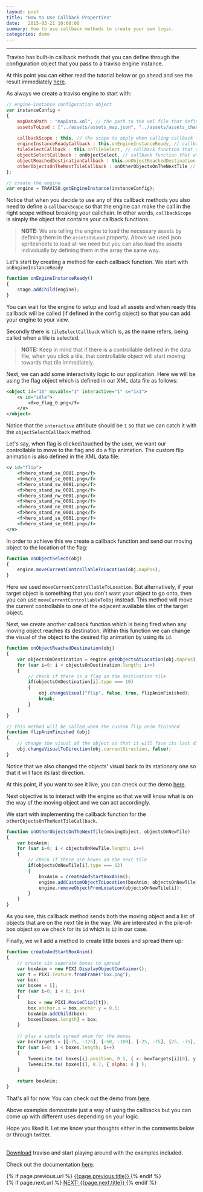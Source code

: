 ```yaml
---
layout: post
title: "How to Use Callback Properties"
date:   2015-03-21 10:00:00
summary: How to use callback methods to create your own logic.
categories: demo
---
```


___

Traviso has built-in callback methods that you can define through the configuration object that you pass to a traviso engine instance.

At this point you can either read the tutorial below or go ahead and see the result immediately <a href="http://www.travisojs.com/examples/5/" target="_blank">here</a>.

<!--more-->

As always we create a traviso engine to start with:

```js
// engine-instance configuration object
var instanceConfig =
{
    mapDataPath : "mapData.xml", // the path to the xml file that defines map data, required
    assetsToLoad : ["../assets/assets_map.json", "../assets/assets_characters.json"], // array of paths to the assets that are desired to be loaded by traviso, no need to use if assets are already loaded to PIXI cache, default null
    
    callbackScope : this, // the scope to apply when calling callback functions, default null
	engineInstanceReadyCallback : this.onEngineInstanceReady, // callback function that will be called once everything is loaded and engine instance is ready, needs "callbackScope" property, default null
	tileSelectCallback : this.onTileSelect, // callback function that will be called when a tile is selected, needs "callbackScope" property, default null
	objectSelectCallback : onObjectSelect, // callback function that will be called when a tile with an interactive map-object on it is selected, needs "callbackScope" property, default null
	objectReachedDestinationCallback : this.onObjectReachedDestination, // callback function that will be called when any moving object reaches its destination, needs "callbackScope" property, default null
	otherObjectsOnTheNextTileCallback : onOtherObjectsOnTheNextTile // callback function that will be called when any moving object is in move and there are other objects on the next tile, needs "callbackScope" property, default null
};

// create the engine
var engine = TRAVISO.getEngineInstance(instanceConfig);
```

Notice that when you decide to use any of this callback methods you also need to define a `callbackScope` so that the engine can make the call in the right scope without breaking your callchain. In other words, `callbackScope` is simply the object that contains your callback functions.

> **NOTE:** We are telling the engine to load the necessary assets by defining them in the `assetsToLoad` property. Above we used json spritesheets to load all we need but you can also load the assets individually by defining them in the array the same way.



Let's start by creating a method for each callback function. We start with `onEngineInstanceReady`

```js
function onEngineInstanceReady()
{
	stage.addChild(engine);
}
```

You can wait for the engine to setup and load all assets and when ready this callback will be called (if defined in the config object) so that you can add your engine to your view.

Secondly there is `tileSelectCallback` which is, as the name refers, being called when a tile is selected.

> **NOTE:** Keep in mind that if there is a controllable defined in the data file, when you click a tile, that controllable object will start moving towards that tile immediately.

Next, we can add some interactivity logic to our application. Here we will be using the flag object which is defined in our XML data file as follows:

```xml
<object id="10" movable="1" interactive="1" s="1x1">
    <v id="idle">
        <f>o_flag_0.png</f>
    </v>
</object>
```

Notice that the `interactive` attribute should be `1` so that we can catch it with the `objectSelectCallback` method.

Let's say, when flag is clicked/touched by the user, we want our controllable to move to the flag and do a flip animation. The custom flip animation is also defined in the XML data file:

```xml
<v id="flip">
    <f>hero_stand_se_0001.png</f> 
    <f>hero_stand_se_0001.png</f> 
    <f>hero_stand_sw_0001.png</f> 
    <f>hero_stand_sw_0001.png</f> 
    <f>hero_stand_nw_0001.png</f> 
    <f>hero_stand_nw_0001.png</f> 
    <f>hero_stand_ne_0001.png</f>
    <f>hero_stand_ne_0001.png</f>
    <f>hero_stand_se_0001.png</f>
    <f>hero_stand_se_0001.png</f>
</v>
```

In order to achieve this we create a callback function and send our moving object to the location of the flag:

```js
function onObjectSelect(obj)
{
	engine.moveCurrentControllableToLocation(obj.mapPos);
}
```

Here we used `moveCurrentControllableToLocation`. But alternatively, if your target object is something that you don't want your object to go onto, then you can use `moveCurrentControllableToObj` instead. This method will move the current controllable to one of the adjacent available tiles of the target object.

Next, we create another callback function which is being fired when any moving object reaches its destination. Within this function we can change the visual of the object to the desired flip animation by using its `id`.

```js
function onObjectReachedDestination(obj)
{
	var objectsOnDestination = engine.getObjectsAtLocation(obj.mapPos);
	for (var i=0; i < objectsOnDestination.length; i++)
	{
		// check if there is a flag on the destination tile
		if(objectsOnDestination[i].type === 10)
		{
			obj.changeVisual("flip", false, true, flipAnimFinished);
			break;
		}
	}
}

// this method will be called when the custom flip anim finished
function flipAnimFinished (obj)
{
	// change the visual of the object so that it will face its last direction
    obj.changeVisualToDirection(obj.currentDirection, false);
}
```

Notice that we also changed the objects' visual back to its stationary one so that it will face its last direction.

At this point, if you want to see it live, you can check out the demo <a href="http://www.travisojs.com/examples/5/" target="_blank">here</a>.
<br/>

Next objective is to interact with the engine so that we will know what is on the way of the moving object and we can act accordingly.

We start with implementing the callback function for the `otherObjectsOnTheNextTileCallback`. 

```js
function onOtherObjectsOnTheNextTile(movingObject, objectsOnNewTile)
{
	var boxAnim;
	for (var i=0; i < objectsOnNewTile.length; i++)
	{
		// check if there are boxes on the next tile
		if(objectsOnNewTile[i].type === 12)
		{
			boxAnim = createAndStartBoxAnim();
			engine.addCustomObjectToLocation(boxAnim, objectsOnNewTile[i].mapPos);
			engine.removeObjectFromLocation(objectsOnNewTile[i]);
		}
	}
}
```

As you see, this callback method sends both the moving object and a list of objects that are on the next tile in the way. We are interested in the pile-of-box object so we check for its `id` which is `12` in our case. 

Finally, we will add a method to create little boxes and spread them up:

```js
function createAndStartBoxAnim()
{
	// create six seperate boxes to spread
	var boxAnim = new PIXI.DisplayObjectContainer();
	var t = PIXI.Texture.fromFrame("box.png");
    var box;
    var boxes = [];
    for (var i=0; i < 6; i++)
    {
    	box = new PIXI.MovieClip([t]);
    	box.anchor.x = box.anchor.y = 0.5;
    	boxAnim.addChild(box);
    	boxes[boxes.length] = box;
    }
    
    // play a simple spread anim for the boxes
    var boxTargets = [[-75, -125], [-50, -100], [-25, -75], [25, -75], [50, -100], [75, -125]];
	for (var i=0; i < boxes.length; i++)
    {
    	TweenLite.to( boxes[i].position, 0.5, { x: boxTargets[i][0], y: boxTargets[i][1], ease:"Back.easeOut" } );
		TweenLite.to( boxes[i], 0.7, { alpha: 0 } );
    }
    
    return boxAnim;
}
```

That's all for now. You can check out the demo from <a href="http://www.travisojs.com/examples/5/" target="_blank">here</a>.

Above examples demostrate just a way of using the callbacks but you can come up with different uses depending on your logic.

Hope you liked it. Let me know your thoughts either in the comments below or through twitter.


<br/>
<a href="https://github.com/axaq/traviso.js" target="_blank">Download</a> traviso and start playing around with the examples included.

Check out the documentation <a href="http://www.travisojs.com/docs/" target="_blank">here</a>.

<div id="post-navigation" >
  <div class="previous">
    {% if page.previous.url %}
    <a href="{{page.previous.url}}" title="Previous post: {{page.next.title}}">
      <i class="fa fa-lg fa-arrow-circle-left"></i>
      {{page.previous.title}}
    </a>
    {% endif %}
  </div>
  <div class="next text-right">
    {% if page.next.url %}
    <a href="{{page.next.url}}" title="Next post: {{page.next.title}}">
    	NEXT: {{page.next.title}}
    	<i class="fa fa-lg fa-arrow-circle-right"></i>
    </a>
    {% endif %}
  </div>
</div>
